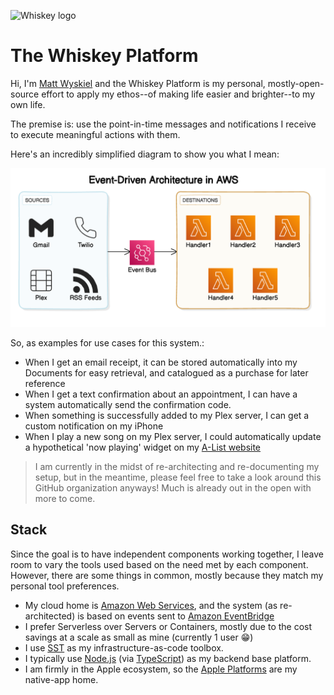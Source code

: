 ![Whiskey logo](https://images.ctfassets.net/zh68lrw89i3n/4t5mMRScXQuGf7EnnqNkwu/e19a6d0c943225c1ec1c13059a754515/Original_Logo.png)

# The Whiskey Platform

Hi, I'm [Matt Wyskiel](https://github.com/mattwyskiel) and the Whiskey Platform is my personal, mostly-open-source effort to apply my ethos--of making life easier and brighter--to my own life.

The premise is: use the point-in-time messages and notifications I receive to execute meaningful actions with them.

Here's an incredibly simplified diagram to show you what I mean:

![architecture diagram](https://github.com/whiskey-platform/whiskey-core/blob/8da832705b48216004196b42a60f869420ed133b/event-infra/architecture.png?raw=true)

So, as examples for use cases for this system.:
- When I get an email receipt, it can be stored automatically into my Documents for easy retrieval, and catalogued as a purchase for later reference
- When I get a text confirmation about an appointment, I can have a system automatically send the confirmation code.
- When something is successfully added to my Plex server, I can get a custom notification on my iPhone
- When I play a new song on my Plex server, I could automatically update a hypothetical 'now playing' widget on my [A-List website](https://a-list.mattwyskiel.com)

 > I am currently in the midst of re-architecting and re-documenting my setup, but in the meantime, please feel free to take a look around this GitHub organization anyways! Much is already out in the open with more to come.

## Stack
Since the goal is to have independent components working together, I leave room to vary the tools used based on the need met by each component. However, there are some things in common, mostly because they match my personal tool preferences.
- My cloud home is [Amazon Web Services](https://aws.amazon.com/), and the system (as re-architected) is based on events sent to [Amazon EventBridge](https://aws.amazon.com/eventbridge/)
- I prefer Serverless over Servers or Containers, mostly due to the cost savings at a scale as small as mine (currently 1 user :grin:)
- I use [SST](https://sst.dev) as my infrastructure-as-code toolbox.
- I typically use [Node.js](https://nodejs.org/en) (via [TypeScript](https://www.typescriptlang.org/)) as my backend base platform.
- I am firmly in the Apple ecosystem, so the [Apple Platforms](https://developer.apple.com) are my native-app home.


<!--

**Here are some ideas to get you started:**

🙋‍♀️ A short introduction - what is your organization all about?
🌈 Contribution guidelines - how can the community get involved?
👩‍💻 Useful resources - where can the community find your docs? Is there anything else the community should know?
🍿 Fun facts - what does your team eat for breakfast?
🧙 Remember, you can do mighty things with the power of [Markdown](https://docs.github.com/github/writing-on-github/getting-started-with-writing-and-formatting-on-github/basic-writing-and-formatting-syntax)
-->
